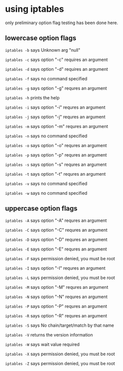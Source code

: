 # using iptables

only preliminary option flag testing has been done here.

## lowercase option flags

`iptables -b` says Unknown arg "null"

`iptables -c` says option "-c" requires an argument

`iptables -d` says option "-d" requires an argument

`iptables -f` says no command specified

`iptables -g` says option "-g" requres an argument

`iptables -h` prints the help

`iptables -i` says option "-i" requres an argument

`iptables -j` says option "-j" requres an argument

`iptables -m` says option "-m" requres an argument

`iptables -n` says no command specified

`iptables -o` says option "-o" requres an argument

`iptables -p` says option "-p" requres an argument

`iptables -s` says option "-s" requres an argument

`iptables -t` says option "-t" requres an argument

`iptables -v` says no command specified

`iptables -w` says no command specified

## uppercase option flags

`iptables -A` says option "-A" requres an argument

`iptables -C` says option "-C" requres an argument

`iptables -D` says option "-D" requres an argument

`iptables -E` says option "-E" requres an argument

`iptables -F` says permission denied, you must be root

`iptables -I` says option "-I" requres an argument

`iptables -L` says permission denied, you must be root

`iptables -M` says option "-M" requres an argument

`iptables -N` says option "-N" requres an argument

`iptables -P` says option "-P" requres an argument

`iptables -R` says option "-R" requres an argument

`iptables -S` says No chain/target/match by that name

`iptables -V` returns the version information

`iptables -W` says wait value required

`iptables -X` says permission denied, you must be root

`iptables -Z` says permission denied, you must be root
